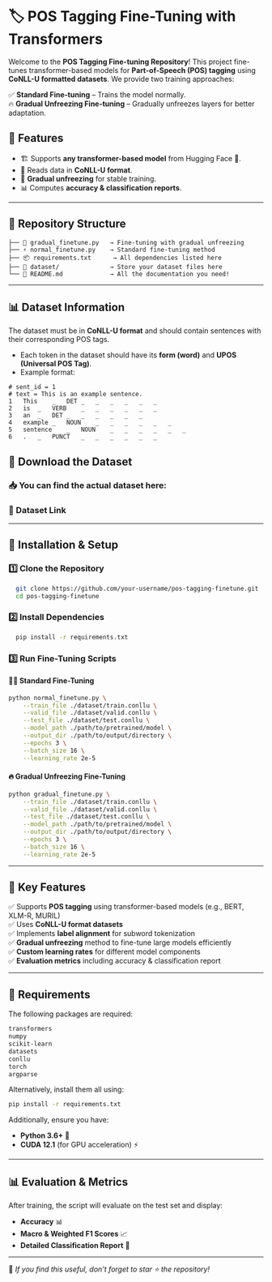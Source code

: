 # 🏷️ POS Tagging Fine-Tuning with Transformers

Welcome to the **POS Tagging Fine-tuning Repository**! This project fine-tunes transformer-based models for **Part-of-Speech (POS) tagging** using **CoNLL-U formatted datasets**. We provide two training approaches:  

✅ **Standard Fine-tuning** – Trains the model normally.  
🔥 **Gradual Unfreezing Fine-tuning** – Gradually unfreezes layers for better adaptation. 


## 📌 Features  
- 🏗 Supports **any transformer-based model** from Hugging Face 🤗.  
- 📖 Reads data in **CoNLL-U format**.  
- 🚀 **Gradual unfreezing** for stable training.  
- 📊 Computes **accuracy & classification reports**.  

---


## 📂 Repository Structure
```
├── 📝 gradual_finetune.py   → Fine-tuning with gradual unfreezing  
├── ⚡ normal_finetune.py    → Standard fine-tuning method  
├── 📦 requirements.txt      → All dependencies listed here  
├── 📁 dataset/              → Store your dataset files here  
└── 📜 README.md             → All the documentation you need!  
```

---

## 📊 Dataset Information
The dataset must be in **CoNLL-U format** and should contain sentences with their corresponding POS tags.
- Each token in the dataset should have its **form (word)** and **UPOS (Universal POS Tag)**.
- Example format:

```
# sent_id = 1
# text = This is an example sentence.
1	This	_	DET	_	_	_	_	_	_
2	is	_	VERB	_	_	_	_	_	_
3	an	_	DET	_	_	_	_	_	_
4	example	_	NOUN	_	_	_	_	_	_
5	sentence	_	NOUN	_	_	_	_	_	_
6	.	_	PUNCT	_	_	_	_	_	_
```


## 📄 Download the Dataset
### 📥 You can find the actual dataset here:
### 🔗 Dataset Link

---

## 🚀 Installation & Setup

### 1️⃣ Clone the Repository
```bash
  git clone https://github.com/your-username/pos-tagging-finetune.git
  cd pos-tagging-finetune
```

### 2️⃣ Install Dependencies
```bash
  pip install -r requirements.txt
```

### 3️⃣ Run Fine-Tuning Scripts
#### 🏃‍♂️ **Standard Fine-Tuning**
```bash
python normal_finetune.py \
    --train_file ./dataset/train.conllu \
    --valid_file ./dataset/valid.conllu \
    --test_file ./dataset/test.conllu \
    --model_path ./path/to/pretrained/model \
    --output_dir ./path/to/output/directory \
    --epochs 3 \
    --batch_size 16 \
    --learning_rate 2e-5
```

#### 🔥 **Gradual Unfreezing Fine-Tuning**
```bash
python gradual_finetune.py \
    --train_file ./dataset/train.conllu \
    --valid_file ./dataset/valid.conllu \
    --test_file ./dataset/test.conllu \
    --model_path ./path/to/pretrained/model \
    --output_dir ./path/to/output/directory \
    --epochs 3 \
    --batch_size 16 \
    --learning_rate 2e-5
```

---

## 📌 Key Features
✅ Supports **POS tagging** using transformer-based models (e.g., BERT, XLM-R, MURIL)  
✅ Uses **CoNLL-U format datasets**  
✅ Implements **label alignment** for subword tokenization  
✅ **Gradual unfreezing** method to fine-tune large models efficiently  
✅ **Custom learning rates** for different model components  
✅ **Evaluation metrics** including accuracy & classification report  

---

## 📜 Requirements
The following packages are required:
```bash
transformers
numpy
scikit-learn
datasets
conllu
torch
argparse
```
Alternatively, install them all using:
```bash
pip install -r requirements.txt
```

Additionally, ensure you have:
- **Python 3.6+** 🐍
- **CUDA 12.1** (for GPU acceleration) ⚡

---

## 📊 Evaluation & Metrics
After training, the script will evaluate on the test set and display:
- **Accuracy** 📊
- **Macro & Weighted F1 Scores** 📈
- **Detailed Classification Report** 📄

---



🌟 *If you find this useful, don't forget to star ⭐ the repository!*

